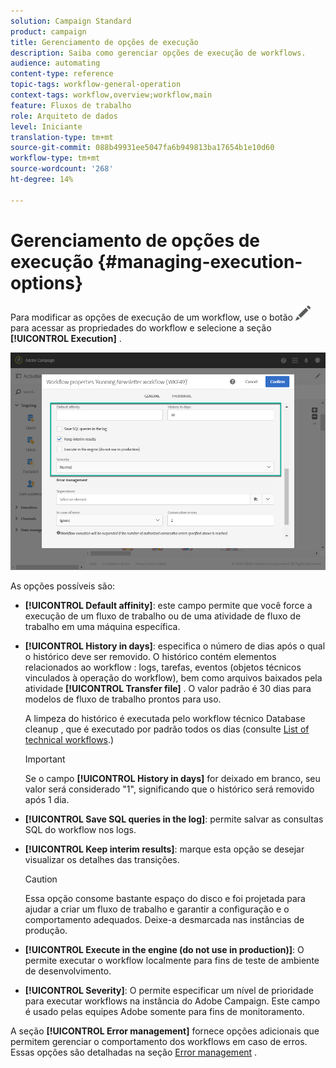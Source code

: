 ```yaml
---
solution: Campaign Standard
product: campaign
title: Gerenciamento de opções de execução
description: Saiba como gerenciar opções de execução de workflows.
audience: automating
content-type: reference
topic-tags: workflow-general-operation
context-tags: workflow,overview;workflow,main
feature: Fluxos de trabalho
role: Arquiteto de dados
level: Iniciante
translation-type: tm+mt
source-git-commit: 088b49931ee5047fa6b949813ba17654b1e10d60
workflow-type: tm+mt
source-wordcount: '268'
ht-degree: 14%

---
```



# Gerenciamento de opções de execução {#managing-execution-options}

Para modificar as opções de execução de um workflow, use o botão ![](assets/edit_darkgrey-24px.png) para acessar as propriedades do workflow e selecione a seção **[!UICONTROL Execution]** .

![](assets/wkf_execution_6.png)

As opções possíveis são:

* **[!UICONTROL Default affinity]**: este campo permite que você force a execução de um fluxo de trabalho ou de uma atividade de fluxo de trabalho em uma máquina específica.

* **[!UICONTROL History in days]**: especifica o número de dias após o qual o histórico deve ser removido. O histórico contém elementos relacionados ao workflow : logs, tarefas, eventos (objetos técnicos vinculados à operação do workflow), bem como arquivos baixados pela atividade **[!UICONTROL Transfer file]** . O valor padrão é 30 dias para modelos de fluxo de trabalho prontos para uso.

   A limpeza do histórico é executada pelo workflow técnico Database cleanup , que é executado por padrão todos os dias (consulte [List of technical workflows](../../administration/using/technical-workflows.md).)

   >[!IMPORTANT]
   >
   >Se o campo **[!UICONTROL History in days]** for deixado em branco, seu valor será considerado &quot;1&quot;, significando que o histórico será removido após 1 dia.

* **[!UICONTROL Save SQL queries in the log]**: permite salvar as consultas SQL do workflow nos logs.

* **[!UICONTROL Keep interim results]**: marque esta opção se desejar visualizar os detalhes das transições.

   >[!CAUTION]
   >
   >Essa opção consome bastante espaço do disco e foi projetada para ajudar a criar um fluxo de trabalho e garantir a configuração e o comportamento adequados. Deixe-a desmarcada nas instâncias de produção.

* **[!UICONTROL Execute in the engine (do not use in production)]**: O permite executar o workflow localmente para fins de teste de ambiente de desenvolvimento.

* **[!UICONTROL Severity]**: O permite especificar um nível de prioridade para executar workflows na instância do Adobe Campaign. Este campo é usado pelas equipes Adobe somente para fins de monitoramento.

A seção **[!UICONTROL Error management]** fornece opções adicionais que permitem gerenciar o comportamento dos workflows em caso de erros. Essas opções são detalhadas na seção [Error management](../../automating/using/monitoring-workflow-execution.md#error-management) .
